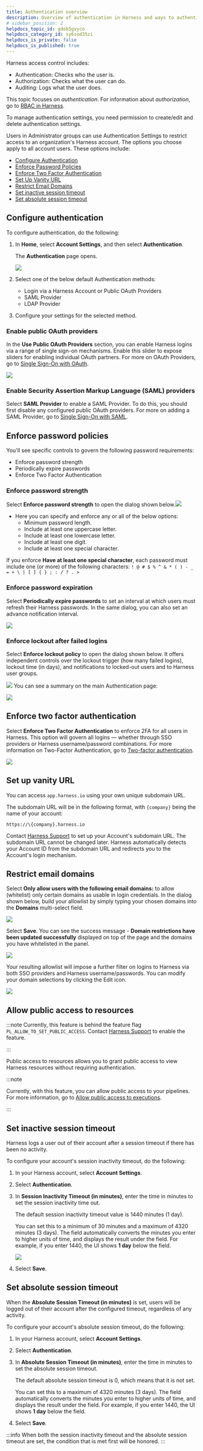 ```yaml
---
title: Authentication overview
description: Overview of authentication in Harness and ways to authenticate users.
# sidebar_position: 2
helpdocs_topic_id: gdob5gvyco
helpdocs_category_id: sy6sod35zi
helpdocs_is_private: false
helpdocs_is_published: true
---
```


Harness access control includes:

- Authentication: Checks who the user is.
- Authorization: Checks what the user can do.
- Auditing: Logs what the user does.

This topic focuses on _authentication_. For information about _authorization_, go to [RBAC in Harness](/docs/platform/role-based-access-control/rbac-in-harness).

To manage authentication settings, you need permission to create/edit and delete authentication settings.

Users in Administrator groups can use Authentication Settings to restrict access to an organization's Harness account. The options you choose apply to all account users. These options include:

<!-- no toc -->
- [Configure Authentication](#configure-authentication)
- [Enforce Password Policies](#enforce-password-policies)
- [Enforce Two Factor Authentication](#enforce-two-factor-authentication)
- [Set Up Vanity URL](#set-up-vanity-url)
- [Restrict Email Domains](#restrict-email-domains)
- [Set inactive session timeout](#set-inactive-session-timeout)
- [Set absolute session timeout](#set-absolute-session-timeout)

## Configure authentication

To configure authentication, do the following:

1. In **Home**, select **Account Settings**, and then select **Authentication**.

   The **Authentication** page opens.

   ![](./static/authentication-overview-41.png)

2. Select one of the below default Authentication methods:

   - Login via a Harness Account or Public OAuth Providers
   - SAML Provider
   - LDAP Provider

3. Configure your settings for the selected method.

### Enable public OAuth providers

In the **Use Public OAuth Providers** section, you can enable Harness logins via a range of single sign-on mechanisms. Enable this slider to expose sliders for enabling individual OAuth partners.
For more on OAuth Providers, go to [Single Sign-On with OAuth](../authentication/single-sign-on-sso-with-oauth.md).

![](./static/authentication-overview-42.png)

### Enable Security Assertion Markup Language (SAML) providers

Select **SAML Provider** to enable a SAML Provider. To do this, you should first disable any configured public OAuth providers.
For more on adding a SAML Provider, go to [Single Sign-On with SAML](../authentication/single-sign-on-saml.md).

## Enforce password policies

You'll see specific controls to govern the following password requirements:

- Enforce password strength
- Periodically expire passwords
- Enforce Two Factor Authentication

### Enforce password strength

Select **Enforce password strength** to open the dialog shown below.![](./static/authentication-overview-43.png)

- Here you can specify and enforce any or all of the below options:
  - Minimum password length.
  - Include at least one uppercase letter.
  - Include at least one lowercase letter.
  - Include at least one digit.
  - Include at least one special character.

If you enforce **Have at least one special character**, each password must include one (or more) of the following characters: `! @ # $ % ^ & * ( ) - _ = + \ | [ ] { } ; : / ? . >`

### Enforce password expiration

Select **Periodically expire passwords** to set an interval at which users must refresh their Harness passwords. In the same dialog, you can also set an advance notification interval.

![](./static/authentication-overview-44.png)

### Enforce lockout after failed logins

Select **Enforce lockout policy** to open the dialog shown below. It offers independent controls over the lockout trigger (how many failed logins), lockout time (in days), and notifications to locked-out users and to Harness user groups.

![](./static/authentication-overview-45.png)
You can see a summary on the main Authentication page:

![](./static/authentication-overview-46.png)

## Enforce two factor authentication

Select **Enforce Two Factor Authentication** to enforce 2FA for all users in Harness. This option will govern all logins — whether through SSO providers or Harness username/password combinations. For more information on Two-Factor Authentication, go to [Two-factor authentication](../authentication/two-factor-authentication.md).

![](./static/authentication-overview-47.png)

## Set up vanity URL

You can access `app.harness.io` using your own unique subdomain URL.

The subdomain URL will be in the following format, with `{company}` being the name of your account:

`https://\{company}.harness.io`

Contact [Harness Support](mailto:support@harness.io) to set up your Account's subdomain URL. The subdomain URL cannot be changed later. Harness automatically detects your Account ID from the subdomain URL and redirects you to the Account's login mechanism.

## Restrict email domains

Select **Only allow users with the following email domains:** to allow (whitelist) only certain domains as usable in login credentials. In the dialog shown below, build your allowlist by simply typing your chosen domains into the **Domains** multi-select field.

![](./static/authentication-overview-48.png)

Select **Save**. You can see the success message - **Domain restrictions have been updated successfully** displayed on top of the page and the domains you have whitelisted in the panel.

![](./static/authentication-overview-49.png)

Your resulting allowlist will impose a further filter on logins to Harness via both SSO providers and Harness username/passwords. You can modify your domain selections by clicking the Edit icon.

![](./static/authentication-overview-50.png)

## Allow public access to resources

:::note
Currently, this feature is behind the feature flag `PL_ALLOW_TO_SET_PUBLIC_ACCESS`. Contact [Harness Support](mailto:support@harness.io) to enable the feature.

:::

Public access to resources allows you to grant public access to view Harness resources without requiring authentication.

:::note

Currently, with this feature, you can allow public access to your pipelines. For more information, go to [Allow public access to executions](/docs/platform/pipelines/executions-and-logs/allow-public-access-to-executions).

:::

## Set inactive session timeout

Harness logs a user out of their account after a session timeout if there has been no activity.

To configure your account's session inactivity timeout, do the following:

1. In your Harness account, select **Account Settings**.

2. Select **Authentication**.

3. In **Session Inactivity Timeout (in minutes)**, enter the time in minutes to set the session inactivity time out.

   The default session inactivity timeout value is 1440 minutes (1 day).

   You can set this to a minimum of 30 minutes and a maximum of 4320 minutes (3 days). The field automatically converts the minutes you enter to higher units of time, and displays the result under the field. For example, if you enter 1440, the UI shows **1 day** below the field.

   ![](./static/SessionTimeout.png)

4. Select **Save**.

## Set absolute session timeout

When the **Absolute Session Timeout (in minutes)** is set, users will be logged out of their account after the configured timeout, regardless of any activity.

To configure your account's absolute session timeout, do the following:

1. In your Harness account, select **Account Settings**.

2. Select **Authentication**.

3. In **Absolute Session Timeout (in minutes)**, enter the time in minutes to set the absolute session timeout.

   The default absolute session timeout is 0, which means that it is not set.

   You can set this to a maximum of 4320 minutes (3 days). The field automatically converts the minutes you enter to higher units of time, and displays the result under the field. For example, if you enter 1440, the UI shows **1 day** below the field.

4. Select **Save**.

:::info
When both the session inactivity timeout and the absolute session timeout are set, the condition that is met first will be honored.
:::
